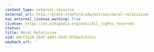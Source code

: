 ```yaml
---
content_type: external-resource
external_url: http://plato.stanford.edu/entries/moral-relativism/
has_external_license_warning: true
license: https://en.wikipedia.org/wiki/All_rights_reserved
status: ''
title: Moral Relativism
uid: 8dcf7a2d-2b9f-4907-934f-075befc672cc
wayback_url: ''
---
```

